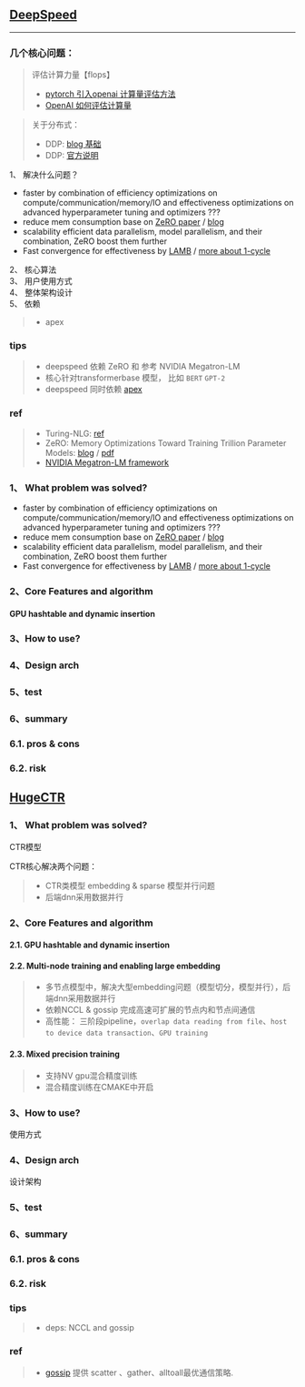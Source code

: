 

## [DeepSpeed](https://github.com/microsoft/DeepSpeed)
---
### 几个核心问题：

> 评估计算力量【flops】
>  *  [pytorch 引入openai 计算量评估方法](https://discuss.pytorch.org/t/anyone-has-a-code-for-flop-calculation-of-an-epoch/49666/4)
>  *  [OpenAI 如何评估计算量](https://openai.com/blog/ai-and-compute/#fn2)


> 关于分布式：
> * DDP:  [blog 基础](https://leimao.github.io/blog/PyTorch-Distributed-Training/) 
> * DDP:  [官方说明](https://pytorch.org/docs/1.1.0/distributed.html)

1、 解决什么问题？  
*  faster by combination of efficiency optimizations on compute/communication/memory/IO and effectiveness optimizations on advanced hyperparameter tuning and optimizers ???
*  reduce mem consumption base on [ZeRO paper](https://arxiv.org/abs/1910.02054) /  [blog](https://www.microsoft.com/en-us/research/blog/zero-deepspeed-new-system-optimizations-enable-training-models-with-over-100-billion-parameters/)
*  scalability efficient data parallelism, model parallelism, and their combination, ZeRO boost them further
*  Fast convergence for effectiveness by [LAMB](https://arxiv.org/abs/1904.00962) / [more about 1-cycle](https://www.deepspeed.ai/tutorials/1Cycle/)

2、 核心算法  
3、 用户使用方式  
4、 整体架构设计  
5、 依赖
> *  apex

### tips

> *  deepspeed 依赖 ZeRO 和 参考 NVIDIA Megatron-LM
> *  核心针对transformerbase 模型， 比如 `BERT` `GPT-2`
> *  deepspeed 同时依赖 [apex](https://github.com/NVIDIA/apex/)


### ref

> *  Turing-NLG: [ref](https://www.microsoft.com/en-us/research/blog/turing-nlg-a-17-billion-parameter-language-model-by-microsoft/)
> *  ZeRO: Memory Optimizations Toward Training Trillion Parameter Models: [blog](https://www.microsoft.com/en-us/research/blog/zero-deepspeed-new-system-optimizations-enable-training-models-with-over-100-billion-parameters/) / [pdf](https://arxiv.org/pdf/1910.02054.pdf)
> *  [NVIDIA Megatron-LM framework](https://github.com/NVIDIA/Megatron-LM)


### 1、 What problem was solved?

*  faster by combination of efficiency optimizations on compute/communication/memory/IO and effectiveness optimizations on advanced hyperparameter tuning and optimizers ???
*  reduce mem consumption base on [ZeRO paper](https://arxiv.org/abs/1910.02054) /  [blog](https://www.microsoft.com/en-us/research/blog/zero-deepspeed-new-system-optimizations-enable-training-models-with-over-100-billion-parameters/)
*  scalability efficient data parallelism, model parallelism, and their combination, ZeRO boost them further
*  Fast convergence for effectiveness by [LAMB](https://arxiv.org/abs/1904.00962) / [more about 1-cycle](https://www.deepspeed.ai/tutorials/1Cycle/)


### 2、Core Features and algorithm

#### GPU hashtable and dynamic insertion


### 3、How to use?
### 4、Design arch
### 5、test
### 6、summary
### 6.1. pros & cons
### 6.2. risk


## [HugeCTR](https://github.com/NVIDIA/HugeCTR)

### 1、 What problem was solved?
CTR模型

CTR核心解决两个问题：
> *  CTR类模型 embedding & sparse 模型并行问题
> *  后端dnn采用数据并行



### 2、Core Features and algorithm

#### 2.1. GPU hashtable and dynamic insertion

#### 2.2. Multi-node training and enabling large embedding
> * 多节点模型中，解决大型embedding问题（模型切分，模型并行），后端dnn采用数据并行
> * 依赖NCCL & gossip 完成高速可扩展的节点内和节点间通信
> * 高性能：  三阶段pipeline，`overlap data reading from file`、`host to device data transaction`、`GPU training`

#### 2.3. Mixed precision training
> * 支持NV gpu混合精度训练
> * 混合精度训练在CMAKE中开启


### 3、How to use?
使用方式

### 4、Design arch
设计架构

### 5、test

### 6、summary

### 6.1. pros & cons

### 6.2. risk


### tips
> * deps: NCCL and gossip


### ref

> * [gossip](https://github.com/Funatiq/gossip)  提供 scatter 、gather、alltoall最优通信策略.